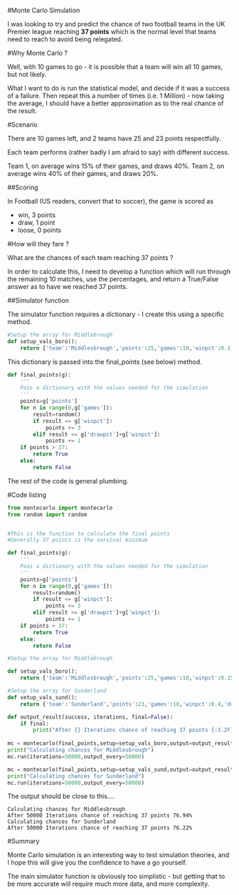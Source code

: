 #Monte Carlo Simulation

I was looking to try and predict the chance of two football teams in the UK Premier league reaching **37 points** which is the normal level that teams need to reach to avoid being relegated. 

#Why Monte Carlo ?

Well, with 10 games to go - it is possible that a team will win all 10 games, but not likely.

What I want to do is run the statistical model, and decide if it was a success of a failure. Then repeat this a number of times (i.e. 1 Million) - now taking the average, I should have a better approximation as to the real chance of the result.


#Scenario

There are 10 games left, and 2 teams have 25 and 23 points respectfully. 

Each team performs (rather badly I am afraid to say) with different success.

Team 1, on average wins 15% of their games, and draws 40%.
Team 2, on average wins 40% of their games, and draws 20%.

##Scoring

In Football (US readers, convert that to soccer), the game is scored as 

  - win, 3 points
  - draw, 1 point
  - loose, 0 points

#How will they fare ?

What are the chances of each team reaching 37 points ?

In order to calculate this, I need to develop a function which will run through the remaining 10 matches, use the percentages, and return a True/False answer as to have we reached 37 points.


##Simulator function

The simulator function requires a dictionary - I create this using a specific method.

```python
#Setup the array for Middlebrough
def setup_vals_boro():
    return {'team':'Middlesbrough','points':25,'games':10,'winpct':0.3,'drawpct':0.6}
```

This dictionary is passed into the final_points (see below) method.


```python
def final_points(g):
    '''
    Pass a dictionary with the values needed for the simulation
    '''
    points=g['points']
    for n in range(0,g['games']):
        result=random()
        if result <= g['winpct']:
            points += 3
        elif result <= g['drawpct']+g['winpct']:
            points += 1
    if points > 37:
        return True
    else:
        return False
```


The rest of the code is general plumbing.


#Code listing

```python
from montecarlo import montecarlo
from random import random


#This is the function to calculate the final points
#Generally 37 points is the survival minimum

def final_points(g):
    '''
    Pass a dictionary with the values needed for the simulation
    '''
    points=g['points']
    for n in range(0,g['games']):
        result=random()
        if result <= g['winpct']:
            points += 3
        elif result <= g['drawpct']+g['winpct']:
            points += 1
    if points > 37:
        return True
    else:
        return False

#Setup the array for Middlebrough

def setup_vals_boro():
    return {'team':'Middlesbrough','points':25,'games':10,'winpct':0.15,'drawpct':0.4}

#Setup the array for Sunderland
def setup_vals_sund():
    return {'team':'Sunderland','points':23,'games':10,'winpct':0.4,'drawpct':0.2}

def output_result(success, iterations, final=False):
    if final:
        print("After {} Iterations chance of reaching 37 points {:3.2F}% ".format(iterations,montecarlo.probability(success, iterations)*100.0))
        
mc = montecarlo(final_points,setup=setup_vals_boro,output=output_result)
print("Calculating chances for Middlesbrough")
mc.run(iterations=50000,output_every=50000)

mc = montecarlo(final_points,setup=setup_vals_sund,output=output_result)
print("Calculating chances for Sunderland")
mc.run(iterations=50000,output_every=50000)

```

The output should be close to this....

```text
Calculating chances for Middlesbrough
After 50000 Iterations chance of reaching 37 points 76.94% 
Calculating chances for Sunderland
After 50000 Iterations chance of reaching 37 points 76.22% 

```

#Summary

Monte Carlo simulation is an interesting way to test simulation theories, and I hope this will give you the confidence to have a go yourself.

The main simulator function is obviously too simplistic - but getting that to be more accurate will require much more data, and more complexity.  
